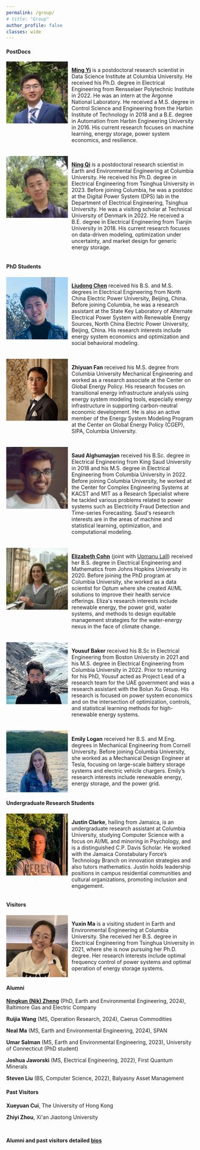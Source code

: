 ```yaml
---
permalink: /group/
# title: "Group"
author_profile: false
classes: wide
---
```


#### PostDocs

<div style="display: flex; align-items: flex-start;">
  <img style="margin-right: 10px;" src="/assets/images/ming.jpeg" width="165px">
  <p>
    <a href="https://yiminghit.github.io/"><strong>Ming Yi</strong></a> is a postdoctoral research scientist in Data Science Institute at Columbia University. He received his Ph.D. degree in Electrical Engineering from Rensselaer Polytechnic Institute in 2022. He was an intern at the Argonne National Laboratory. He received a M.S. degree in Control Science and Engineering from the Harbin Institute of Technology in 2018 and a B.E. degree in Automation from Harbin Engineering University in 2016. His current research focuses on machine learning, energy storage, power system economics, and resilience.
  </p>
</div>

<div style="display: flex; align-items: flex-start; margin-top: 20px;">
  <img style="margin-right: 10px;" src="/assets/images/ning.jpeg" width="165px">
  <p>
    <a href="https://thuqining.github.io/"><strong>Ning Qi</strong></a> is a postdoctoral research scientist in Earth and Environmental Engineering at Columbia University. He received his Ph.D. degree in Electrical Engineering from Tsinghua University in 2023. Before joining Columbia, he was a postdoc at the Digital Power System (DPS) lab in the Department of Electrical Engineering, Tsinghua University. He was a visiting scholar at Technical University of Denmark in 2022. He received a B.E. degree in Electrical Engineering from Tianjin University in 2018. His current research focuses on data-driven modeling, optimization under uncertainty, and market design for generic energy storage.
  </p>
</div>

#### PhD Students

<div style="display: flex; align-items: flex-start; margin-top: 20px;">
  <img style="margin-right: 10px;" src="/assets/images/liudong.png" width="165px">
  <p>
    <a href="https://liudong-chen.github.io/"><strong>Liudong Chen</strong></a> received his B.S. and M.S. degrees in Electrical Engineering from North China Electric Power University, Beijing, China. Before joining Columbia, he was a research assistant at the State Key Laboratory of Alternate Electrical Power System with Renewable Energy Sources, North China Electric Power University, Beijing, China. His research interests include energy system economics and optimization and social behavioral modeling.
  </p>
</div>

<div style="display: flex; align-items: flex-start; margin-top: 20px;">
  <img style="margin-right: 10px;" src="/assets/images/fan.jpeg" width="165px">
  <p>
    <strong>Zhiyuan Fan</strong> received his M.S. degree from Columbia University Mechanical Engineering and worked as a research associate at the Center on Global Energy Policy. His research focuses on transitional energy infrastructure analysis using energy system modeling tools, especially energy infrastructure in supporting carbon-neutral economic development. He is also an active member of the Energy System Modeling Program at the Center on Global Energy Policy (CGEP), SIPA, Columbia University.
  </p>
</div>

<div style="display: flex; align-items: flex-start; margin-top: 20px;">
  <img style="margin-right: 10px;" src="/assets/images/saud.jpeg" width="165px">
  <p>
    <strong>Saud Alghumayjan</strong> received his B.Sc. degree in Electrical Engineering from King Saud University in 2018 and his M.S. degree in Electrical Engineering from Columbia University in 2022. Before joining Columbia University, he worked at the Center for Complex Engineering Systems at KACST and MIT as a Research Specialist where he tackled various problems related to power systems such as Electricity Fraud Detection and Time-series Forecasting. Saud's research interests are in the areas of machine and statistical learning, optimization, and computational modeling.
  </p>
</div>

<div style="display: flex; align-items: flex-start; margin-top: 20px;">
  <img style="margin-right: 10px;" src="/assets/images/cohn.jpg" width="165px">
  <p>
    <a href="https://github.com/ecohn44"><strong>Elizabeth Cohn</strong></a> (joint with <a href="http://www.columbia.edu/~ula2/">Upmanu Lall</a>) received her B.S. degree in Electrical Engineering and Mathematics from Johns Hopkins University in 2020. Before joining the PhD program at Columbia University, she worked as a data scientist for Optum where she created AI/ML solutions to improve their health service offerings. Eliza's research interests include renewable energy, the power grid, water systems, and methods to design equitable management strategies for the water-energy nexus in the face of climate change.
  </p>
</div>

<div style="display: flex; align-items: flex-start; margin-top: 20px;">
  <img style="margin-right: 10px;" src="/assets/images/yousuf.jpeg" width="165px">
  <p>
    <strong>Yousuf Baker</strong> received his B.Sc in Electrical Engineering from Boston University in 2021 and his M.S. degree in Electrical Engineering from Columbia University in 2022. Prior to returning for his PhD, Yousuf acted as Project Lead of a research team for the UAE government and was a research assistant with the Bolun Xu Group. His research is focused on power system economics and on the intersection of optimization, controls, and statistical learning methods for high-renewable energy systems.
  </p>
</div>

<div style="display: flex; align-items: flex-start; margin-top: 20px;">
  <img style="margin-right: 10px;" src="/assets/images/emily.jpeg" width="165px">
  <p>
    <strong>Emily Logan</strong> received her B.S. and M.Eng. degrees in Mechanical Engineering from Cornell University. Before joining Columbia University, she worked as a Mechanical Design Engineer at Tesla, focusing on large-scale battery storage systems and electric vehicle chargers. Emily’s research interests include renewable energy, energy storage, and the power grid.
  </p>
</div>

#### Undergraduate Research Students

<div style="display: flex; align-items: flex-start; margin-top: 20px;">
  <img style="margin-right: 10px;" src="/assets/images/justin.png" width="165px">
  <p>
    <strong>Justin Clarke</strong>, hailing from Jamaica, is an undergraduate research assistant at Columbia University, studying Computer Science with a focus on AI/ML and minoring in Psychology, and is a distinguished C.P. Davis Scholar. He worked with the Jamaica Constabulary Force’s Technology Branch on innovation strategies and also tutors mathematics. Justin holds leadership positions in campus residential communities and cultural organizations, promoting inclusion and engagement.
  </p>
</div>

#### Visitors

<div style="display: flex; align-items: flex-start; margin-top: 20px;">
  <img style="margin-right: 10px;" src="/assets/images/yuxin.jpg" width="165px">
  <p>
    <strong>Yuxin Ma</strong> is a visiting student in Earth and Environmental Engineering at Columbia University. She received her B.S. degree in Electrical Engineering from Tsinghua University in 2021, where she is now pursuing her Ph.D. degree. Her research interests include optimal frequency control of power systems and optimal operation of energy storage systems.
  </p>
</div>



#### Alumni

[**Ningkun (Nik) Zheng**](https://ningkunzheng.github.io/) (PhD, Earth and Environmental Engineering, 2024), Baltimore Gas and Electric Company

**Ruijia Wang** (MS, Operation Research, 2024), Caerus Commodities

**Neal Ma** (MS, Earth and Environmental Engineering, 2024), SPAN

**Umar Salman** (MS, Earth and Environmental Engineering, 2023), University of Connecticut (PhD student)

**Joshua Jaworski** (MS, Electrical Engineering, 2022), First Quantum Minerals

**Steven Liu** (BS, Computer Science, 2022), Balyasny Asset Management


#### Past Visitors
**Xueyuan Cui**, The University of Hong Kong

**Zhiyi Zhou**, Xi'an Jiaotong University

<br />

**Alumni and past visitors detailed [bios](https://bolunxu.github.io/alumni/)**
